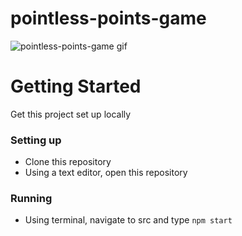 # pointless-points-game
![pointless-points-game gif](https://i.imgur.com/rUKYD5k.gif)

# Getting Started
Get this project set up locally
### Setting up
* Clone this repository
* Using a text editor, open this repository
### Running
* Using terminal, navigate to src and type `npm start`
